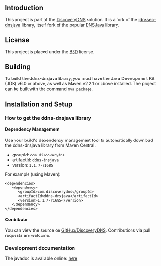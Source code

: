 ## Introduction

This project is part of the [DiscoveryDNS](http://www.discoverydns.com) solution.
It is a fork of the [jdnssec-dnsjava](https://github.com/dblacka/jdnssec-dnsjava) library, itself fork of the popular [DNSJava](http://www.dnsjava.org/) library.

## License

This project is placed under the [BSD](http://www.opensource.org/licenses/bsd-license.html) license.

## Building

To build the ddns-dnsjava library, you must have the Java Development Kit (JDK) v6.0 or above, as well as Maven v2.2.1 or above installed. The project can be built with the command `mvn package`.

## Installation and Setup

### How to get the ddns-dnsjava library

#### Dependency Management

Use your build's dependency management tool to automatically download the ddns-dnsjava library from Maven Central.

* groupId: `com.discoverydns`
* artifactId: `ddns-dnsjava`
* version: `1.1.7-r1685`

For example (using Maven):

    <dependencies>
       <dependency>
          <groupId>com.discoverydns</groupId>
          <artifactId>ddns-dnsjava</artifactId>
          <version>1.1.7-r1685</version>
       </dependency>
    </dependencies>

#### Contribute

You can view the source on [GitHub/DiscoveryDNS](http://github.com/discoverydns/ddns-dnsjava). Contributions via pull requests are welcome.

### Development documentation

The javadoc is available online: [here](http://www.javadoc.io/doc/com.discoverydns/ddns-dnsjava/)

